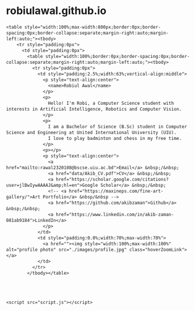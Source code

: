 # robiulawal.github.io



<body>

    <table style="width:100%;max-width:800px;border:0px;border-spacing:0px;border-collapse:separate;margin-right:auto;margin-left:auto;"><tbody>
        <tr style="padding:0px">
          <td style="padding:0px">
            <table style="width:100%;border:0px;border-spacing:0px;border-collapse:separate;margin-right:auto;margin-left:auto;"><tbody>
              <tr style="padding:0px">
                <td style="padding:2.5%;width:63%;vertical-align:middle">
                  <p style="text-align:center">
                    <name>Robiul Awal</name>
                  </p>
                  <p>
                    Hello! I'm Robi, a Computer Science student with interests in Artificial Intelligence, Robotics and Computer Vision.
                  </p>
                  <p>
                    I am a Bachelor of Science (B.Sc) student in Computer Science and Engineering at United International University (UIU). 
                    I love to play badminton and chess in my free time.
                  </p>
                  <p></p>
                  <p style="text-align:center">
                    <a href="mailto:rawal2320108@bscse.uiu.ac.bd">Email</a> &nbsp;/&nbsp;
                    <a href="data/Akib_CV.pdf">CV</a> &nbsp;/&nbsp;
                    <a href="https://scholar.google.com/citations?user=jlBwIywAAAAJ&amp;hl=en">Google Scholar</a> &nbsp;/&nbsp;
                    <!-- <a href="https://maxineps.com/fine-art-gallery/">Art Portfolio</a> &nbsp/&nbsp -->
                    <a href="https://github.com/akibzaman">Github</a> &nbsp;/&nbsp;
                    <a href="https://www.linkedin.com/in/akib-zaman-081ab9184">LinkedIn</a>
                  </p>
                </td>
                <td style="padding:0.0%;width:70%;max-width:70%">
                  <a href=""><img style="width:100%;max-width:100%" alt="profile photo" src="./images/profile.jpg" class="hoverZoomLink"></a>
                </td>
              </tr>
            </tbody></table>


    

    <script src="script.js"></script>
</body>